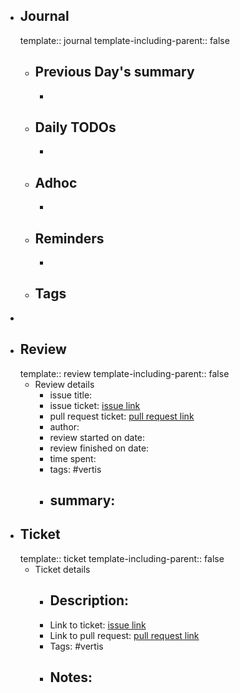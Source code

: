 - ## Journal
  template:: journal
  template-including-parent:: false
	- ## Previous Day's summary
		-
	- ## Daily TODOs
		-
	- ## Adhoc
		-
	- ## Reminders
		-
	- ## Tags
-
- ## Review
  template:: review
  template-including-parent:: false
	- Review details
		- issue title:
		- issue ticket: [issue link](link.to.the.issue.ticket)
		- pull request ticket: [pull request link](link.to.the.pull.request)
		- author:
		- review started on date:
		- review finished on date:
		- time spent:
		- tags: #vertis
		- summary:
			-
- ## Ticket
  template:: ticket
  template-including-parent:: false
	- Ticket details
		- Description:
			-
		- Link to ticket: [issue link](link.to.the.issue.ticket)
		- Link to pull request: [pull request link](link.to.the.pull.request)
		- Tags: #vertis
		- Notes:
			-